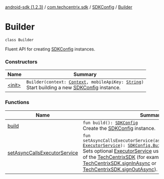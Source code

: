 [android-sdk (1.2.3)](../../../index.md) / [com.techcentrix.sdk](../../index.md) / [SDKConfig](../index.md) / [Builder](./index.md)

# Builder

`class Builder`

Fluent API for creating [SDKConfig](../index.md) instances.

### Constructors

| Name | Summary |
|---|---|
| [&lt;init&gt;](-init-.md) | `Builder(context: `[`Context`](https://developer.android.com/reference/android/content/Context.html)`, mobileApiKey: `[`String`](https://kotlinlang.org/api/latest/jvm/stdlib/kotlin/-string/index.html)`)`<br>Start building a new [SDKConfig](../index.md) instance. |

### Functions

| Name | Summary |
|---|---|
| [build](build.md) | `fun build(): `[`SDKConfig`](../index.md)<br>Create the [SDKConfig](../index.md) instance. |
| [setAsyncCallsExecutorService](set-async-calls-executor-service.md) | `fun setAsyncCallsExecutorService(asyncCallsExecutorService: `[`ExecutorService`](https://developer.android.com/reference/java/util/concurrent/ExecutorService.html)`): `[`SDKConfig.Builder`](./index.md)<br>Sets optional [ExecutorService](https://developer.android.com/reference/java/util/concurrent/ExecutorService.html) used to execute async calls of the [TechCentrixSDK](../../-tech-centrix-s-d-k/index.md) (for example [TechCentrixSDK.signInAsync](../../-tech-centrix-s-d-k/sign-in-async.md) or [TechCentrixSDK.signOutAsync](../../-tech-centrix-s-d-k/sign-out-async.md)). |
